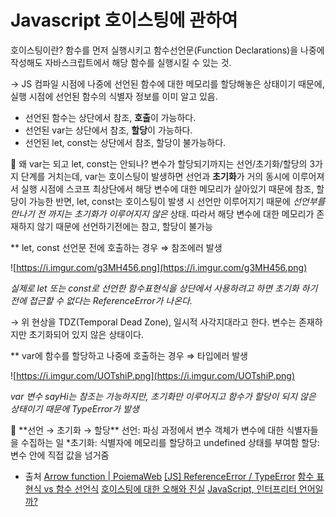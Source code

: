 # Javascript 호이스팅에 관하여

호이스팅이란? 함수를 먼저 실행시키고 함수선언문(Function Declarations)을 나중에 작성해도 자바스크립트에서 해당 함수를 실행시킬 수 있는 것.

→ JS 컴파일 시점에 나중에 선언된 함수에 대한 메모리를 할당해놓은 상태이기 때문에, 실행 시점에 선언된 함수의 식별자 정보를 이미 알고 있음.

- 선언된 함수는 상단에서 참조, **호출**이 가능하다.
- 선언된 var는 상단에서 참조, **할당**이 가능하다.
- 선언된 let, const는 상단에서 참조, 할당이 불가능하다.

🙋 왜 var는 되고 let, const는 안되나?
변수가 할당되기까지는 선언/초기화/할당의 3가지 단계를 거치는데, var는 호이스팅이 발생하면 선언과 **초기화**가 거의 동시에 이루어져서 실행 시점에 스코프 최상단에서 해당 변수에 대한 메모리가 살아있기 때문에 참조, 할당이 가능한 반면, let, const는 호이스팅이 발생 시 선언만 이루어지기 때문에 _선언부를 만나기 전 까지는 초기화가 이루어지지 않은_ 상태. 따라서 해당 변수에 대한 메모리가 존재하지 않기 때문에 선언하기전에는 참고, 할당이 불가능

\*\* let, const 선언문 전에 호출하는 경우 ⇒ 참조에러 발생

![https://i.imgur.com/g3MH456.png](https://i.imgur.com/g3MH456.png)

_실제로 let 또는 const로 선언한 함수표현식을 상단에서 사용하려고 하면 초기화 하기 전에 접근할 수 없다는 ReferenceError가 나온다._

→ 위 현상을 TDZ(Temporal Dead Zone), 일시적 사각지대라고 한다. 변수는 존재하지만 초기화되어 있지 않은 상태이다.

\*\* var에 함수를 할당하고 나중에 호출하는 경우 ⇒ 타입에러 발생

![https://i.imgur.com/UOTshiP.png](https://i.imgur.com/UOTshiP.png)

_var 변수 sayHi는 참조는 가능하지만, 초기화만 이루어지고 함수가 할당이 되지 않은 상태이기 때문에 TypeError가 발생_

<aside>
📌 **선언 → 초기화 → 할당**
선언: 파싱 과정에서 변수 객체가 변수에 대한 식별자들을 수집하는 일
*초기화: 식별자에 메모리를 할당하고 undefined 상태를 부여함
할당: 변수 안에 직접 값을 넘거줌

</aside>


- 출처
  [Arrow function | PoiemaWeb](https://poiemaweb.com/es6-arrow-function)
  [[JS] ReferenceError / TypeError](https://velog.io/@exploit017/JS-ReferenceError-TypeError)
  [함수 표현식 vs 함수 선언식](https://joshua1988.github.io/web-development/javascript/function-expressions-vs-declarations/)
  [호이스팅에 대한 오해와 진실](https://tecoble.techcourse.co.kr/post/2021-04-25-hoisting/)
  [JavaScript, 인터프리터 언어일까?](https://oowgnoj.dev/review/advanced-js-1)
